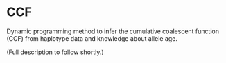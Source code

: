 # CCF
Dynamic programming method to infer the cumulative coalescent function (CCF) from haplotype data and knowledge about allele age.


(Full description to follow shortly.)
